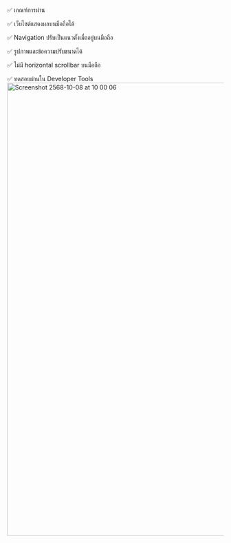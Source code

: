 ✅ เกณฑ์การผ่าน

✅ เว็บไซต์แสดงผลบนมือถือได้

✅ Navigation ปรับเป็นแนวตั้งเมื่ออยู่บนมือถือ

✅ รูปภาพและข้อความปรับขนาดได้

✅ ไม่มี horizontal scrollbar บนมือถือ

✅ ทดสอบผ่านใน Developer Tools
<img width="589" height="1053" alt="Screenshot 2568-10-08 at 10 00 06" src="https://github.com/user-attachments/assets/0f6f33de-0fa4-4629-a335-83088266c577" />
